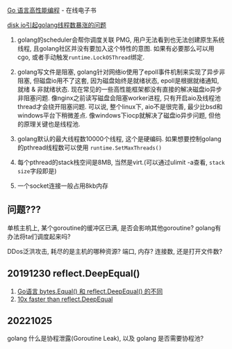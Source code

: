 [Go 语言高性能编程](https://geektutu.com/post/high-performance-go.html)
    - 在线电子书

[disk io引起golang线程数暴涨的问题](http://xiaorui.cc/2018/04/23/disk-io%E5%BC%95%E8%B5%B7golang%E7%BA%BF%E7%A8%8B%E6%95%B0%E6%9A%B4%E6%B6%A8%E7%9A%84%E9%97%AE%E9%A2%98/)

1. golang的scheduler会帮你调度关联 PMG, 用户无法看到也无法创建原生系统线程, 且golang社区并没有要加入这个特性的意图. 如果有必要那么可以用cgo, 或者手动触发`runtime.LockOSThread`绑定.

3. golang写文件是阻塞, golang针对网络io使用了epoll事件机制来实现了异步非阻塞, 但磁盘io用不了这套, 因为磁盘始终是就绪状态, epoll是根据就绪通知, 就绪 & 非就绪状态. 现在常见的一些高性能框架都没有直接的解决磁盘io异步非阻塞问题. 像nginx之前读写磁盘会阻塞worker进程, 只有开启aio及线程池thread才会绕开阻塞问题. 可以说, 整个linux下, aio不是很完善, 最少比bsd和windows平台下稍微差点. 像windows下iocp就解决了磁盘io异步问题, 但他的原理关键也是线程池.

4. golang默认的最大线程数10000个线程, 这个是硬编码. 如果想要控制golang的pthread线程数可以使用 `runtime.SetMaxThreads()`

2. 每个pthread的stack栈空间是8MB, 当然是virt.(可以通过ulimit -a查看, `stack size`字段即是)
3. 一个socket连接一般占用8kb内存

## 问题???

单核主机上, 某个goroutine的缓冲区已满, 是否会影响其他goroutine? golang有办法将ta们调度起来吗?

DDos泛洪攻击, 耗尽的是主机的哪种资源? 端口, 内存? 连接数, 还是打开文件数?

## 20191230 reflect.DeepEqual()

1. [Go语言 bytes.Equal() 和 reflect.DeepEqual() 的不同](https://www.cnblogs.com/hanyu100/p/8717456.html)
2. [10x faster than reflect.DeepEqual](https://zhuanlan.zhihu.com/p/55654454)

## 20221025

golang 什么是协程泄露(Goroutine Leak), 以及 golang 是否需要协程池?

